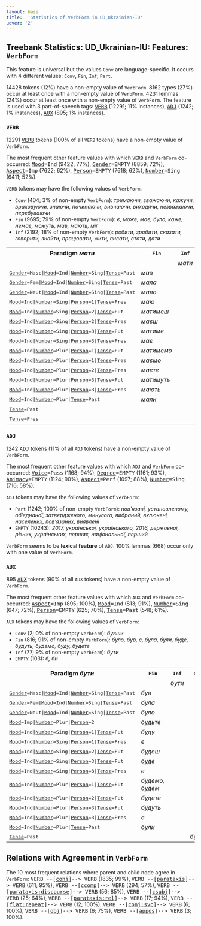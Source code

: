 ```yaml
---
layout: base
title:  'Statistics of VerbForm in UD_Ukrainian-IU'
udver: '2'
---
```


## Treebank Statistics: UD_Ukrainian-IU: Features: `VerbForm`

This feature is universal but the values `Conv` are language-specific.
It occurs with 4 different values: `Conv`, `Fin`, `Inf`, `Part`.

14428 tokens (12%) have a non-empty value of `VerbForm`.
8162 types (27%) occur at least once with a non-empty value of `VerbForm`.
4231 lemmas (24%) occur at least once with a non-empty value of `VerbForm`.
The feature is used with 3 part-of-speech tags: <tt><a href="uk_iu-pos-VERB.html">VERB</a></tt> (12291; 11% instances), <tt><a href="uk_iu-pos-ADJ.html">ADJ</a></tt> (1242; 1% instances), <tt><a href="uk_iu-pos-AUX.html">AUX</a></tt> (895; 1% instances).

### `VERB`

12291 <tt><a href="uk_iu-pos-VERB.html">VERB</a></tt> tokens (100% of all `VERB` tokens) have a non-empty value of `VerbForm`.

The most frequent other feature values with which `VERB` and `VerbForm` co-occurred: <tt><a href="uk_iu-feat-Mood.html">Mood</a></tt><tt>=Ind</tt> (9422; 77%), <tt><a href="uk_iu-feat-Gender.html">Gender</a></tt><tt>=EMPTY</tt> (8859; 72%), <tt><a href="uk_iu-feat-Aspect.html">Aspect</a></tt><tt>=Imp</tt> (7622; 62%), <tt><a href="uk_iu-feat-Person.html">Person</a></tt><tt>=EMPTY</tt> (7618; 62%), <tt><a href="uk_iu-feat-Number.html">Number</a></tt><tt>=Sing</tt> (6411; 52%).

`VERB` tokens may have the following values of `VerbForm`:

* `Conv` (404; 3% of non-empty `VerbForm`): <em>тримаючи, зважаючи, кажучи, враховуючи, знаючи, починаючи, вивчаючи, виходячи, незважаючи, перебуваючи</em>
* `Fin` (9695; 79% of non-empty `VerbForm`): <em>є, може, має, було, каже, немає, можуть, мав, мають, міг</em>
* `Inf` (2192; 18% of non-empty `VerbForm`): <em>робити, зробити, сказати, говорити, знайти, працювати, жити, писати, стати, дати</em>

<table>
  <tr><th>Paradigm <i>мати</i></th><th><tt>Fin</tt></th><th><tt>Inf</tt></th><th><tt>Conv</tt></th></tr>
  <tr><td><tt></tt></td><td></td><td><em>мати</em></td><td></td></tr>
  <tr><td><tt><tt><a href="uk_iu-feat-Gender.html">Gender</a></tt><tt>=Masc</tt>|<tt><a href="uk_iu-feat-Mood.html">Mood</a></tt><tt>=Ind</tt>|<tt><a href="uk_iu-feat-Number.html">Number</a></tt><tt>=Sing</tt>|<tt><a href="uk_iu-feat-Tense.html">Tense</a></tt><tt>=Past</tt></tt></td><td><em>мав</em></td><td></td><td></td></tr>
  <tr><td><tt><tt><a href="uk_iu-feat-Gender.html">Gender</a></tt><tt>=Fem</tt>|<tt><a href="uk_iu-feat-Mood.html">Mood</a></tt><tt>=Ind</tt>|<tt><a href="uk_iu-feat-Number.html">Number</a></tt><tt>=Sing</tt>|<tt><a href="uk_iu-feat-Tense.html">Tense</a></tt><tt>=Past</tt></tt></td><td><em>мала</em></td><td></td><td></td></tr>
  <tr><td><tt><tt><a href="uk_iu-feat-Gender.html">Gender</a></tt><tt>=Neut</tt>|<tt><a href="uk_iu-feat-Mood.html">Mood</a></tt><tt>=Ind</tt>|<tt><a href="uk_iu-feat-Number.html">Number</a></tt><tt>=Sing</tt>|<tt><a href="uk_iu-feat-Tense.html">Tense</a></tt><tt>=Past</tt></tt></td><td><em>мало</em></td><td></td><td></td></tr>
  <tr><td><tt><tt><a href="uk_iu-feat-Mood.html">Mood</a></tt><tt>=Ind</tt>|<tt><a href="uk_iu-feat-Number.html">Number</a></tt><tt>=Sing</tt>|<tt><a href="uk_iu-feat-Person.html">Person</a></tt><tt>=1</tt>|<tt><a href="uk_iu-feat-Tense.html">Tense</a></tt><tt>=Pres</tt></tt></td><td><em>маю</em></td><td></td><td></td></tr>
  <tr><td><tt><tt><a href="uk_iu-feat-Mood.html">Mood</a></tt><tt>=Ind</tt>|<tt><a href="uk_iu-feat-Number.html">Number</a></tt><tt>=Sing</tt>|<tt><a href="uk_iu-feat-Person.html">Person</a></tt><tt>=2</tt>|<tt><a href="uk_iu-feat-Tense.html">Tense</a></tt><tt>=Fut</tt></tt></td><td><em>матимеш</em></td><td></td><td></td></tr>
  <tr><td><tt><tt><a href="uk_iu-feat-Mood.html">Mood</a></tt><tt>=Ind</tt>|<tt><a href="uk_iu-feat-Number.html">Number</a></tt><tt>=Sing</tt>|<tt><a href="uk_iu-feat-Person.html">Person</a></tt><tt>=2</tt>|<tt><a href="uk_iu-feat-Tense.html">Tense</a></tt><tt>=Pres</tt></tt></td><td><em>маєш</em></td><td></td><td></td></tr>
  <tr><td><tt><tt><a href="uk_iu-feat-Mood.html">Mood</a></tt><tt>=Ind</tt>|<tt><a href="uk_iu-feat-Number.html">Number</a></tt><tt>=Sing</tt>|<tt><a href="uk_iu-feat-Person.html">Person</a></tt><tt>=3</tt>|<tt><a href="uk_iu-feat-Tense.html">Tense</a></tt><tt>=Fut</tt></tt></td><td><em>матиме</em></td><td></td><td></td></tr>
  <tr><td><tt><tt><a href="uk_iu-feat-Mood.html">Mood</a></tt><tt>=Ind</tt>|<tt><a href="uk_iu-feat-Number.html">Number</a></tt><tt>=Sing</tt>|<tt><a href="uk_iu-feat-Person.html">Person</a></tt><tt>=3</tt>|<tt><a href="uk_iu-feat-Tense.html">Tense</a></tt><tt>=Pres</tt></tt></td><td><em>має</em></td><td></td><td></td></tr>
  <tr><td><tt><tt><a href="uk_iu-feat-Mood.html">Mood</a></tt><tt>=Ind</tt>|<tt><a href="uk_iu-feat-Number.html">Number</a></tt><tt>=Plur</tt>|<tt><a href="uk_iu-feat-Person.html">Person</a></tt><tt>=1</tt>|<tt><a href="uk_iu-feat-Tense.html">Tense</a></tt><tt>=Fut</tt></tt></td><td><em>матимемо</em></td><td></td><td></td></tr>
  <tr><td><tt><tt><a href="uk_iu-feat-Mood.html">Mood</a></tt><tt>=Ind</tt>|<tt><a href="uk_iu-feat-Number.html">Number</a></tt><tt>=Plur</tt>|<tt><a href="uk_iu-feat-Person.html">Person</a></tt><tt>=1</tt>|<tt><a href="uk_iu-feat-Tense.html">Tense</a></tt><tt>=Pres</tt></tt></td><td><em>маємо</em></td><td></td><td></td></tr>
  <tr><td><tt><tt><a href="uk_iu-feat-Mood.html">Mood</a></tt><tt>=Ind</tt>|<tt><a href="uk_iu-feat-Number.html">Number</a></tt><tt>=Plur</tt>|<tt><a href="uk_iu-feat-Person.html">Person</a></tt><tt>=2</tt>|<tt><a href="uk_iu-feat-Tense.html">Tense</a></tt><tt>=Pres</tt></tt></td><td><em>маєте</em></td><td></td><td></td></tr>
  <tr><td><tt><tt><a href="uk_iu-feat-Mood.html">Mood</a></tt><tt>=Ind</tt>|<tt><a href="uk_iu-feat-Number.html">Number</a></tt><tt>=Plur</tt>|<tt><a href="uk_iu-feat-Person.html">Person</a></tt><tt>=3</tt>|<tt><a href="uk_iu-feat-Tense.html">Tense</a></tt><tt>=Fut</tt></tt></td><td><em>матимуть</em></td><td></td><td></td></tr>
  <tr><td><tt><tt><a href="uk_iu-feat-Mood.html">Mood</a></tt><tt>=Ind</tt>|<tt><a href="uk_iu-feat-Number.html">Number</a></tt><tt>=Plur</tt>|<tt><a href="uk_iu-feat-Person.html">Person</a></tt><tt>=3</tt>|<tt><a href="uk_iu-feat-Tense.html">Tense</a></tt><tt>=Pres</tt></tt></td><td><em>мають</em></td><td></td><td></td></tr>
  <tr><td><tt><tt><a href="uk_iu-feat-Mood.html">Mood</a></tt><tt>=Ind</tt>|<tt><a href="uk_iu-feat-Number.html">Number</a></tt><tt>=Plur</tt>|<tt><a href="uk_iu-feat-Tense.html">Tense</a></tt><tt>=Past</tt></tt></td><td><em>мали</em></td><td></td><td></td></tr>
  <tr><td><tt><tt><a href="uk_iu-feat-Tense.html">Tense</a></tt><tt>=Past</tt></tt></td><td></td><td></td><td><em>мавши</em></td></tr>
  <tr><td><tt><tt><a href="uk_iu-feat-Tense.html">Tense</a></tt><tt>=Pres</tt></tt></td><td></td><td></td><td><em>маючи</em></td></tr>
</table>

### `ADJ`

1242 <tt><a href="uk_iu-pos-ADJ.html">ADJ</a></tt> tokens (11% of all `ADJ` tokens) have a non-empty value of `VerbForm`.

The most frequent other feature values with which `ADJ` and `VerbForm` co-occurred: <tt><a href="uk_iu-feat-Voice.html">Voice</a></tt><tt>=Pass</tt> (1168; 94%), <tt><a href="uk_iu-feat-Degree.html">Degree</a></tt><tt>=EMPTY</tt> (1161; 93%), <tt><a href="uk_iu-feat-Animacy.html">Animacy</a></tt><tt>=EMPTY</tt> (1124; 90%), <tt><a href="uk_iu-feat-Aspect.html">Aspect</a></tt><tt>=Perf</tt> (1097; 88%), <tt><a href="uk_iu-feat-Number.html">Number</a></tt><tt>=Sing</tt> (716; 58%).

`ADJ` tokens may have the following values of `VerbForm`:

* `Part` (1242; 100% of non-empty `VerbForm`): <em>пов’язані, установленому, об’єднаної, затвердженого, минулого, вибраний, включені, населених, пов’язаних, виявлені</em>
* `EMPTY` (10243): <em>2017, української, українського, 2016, державної, різних, українських, перших, національної, перший</em>

`VerbForm` seems to be **lexical feature** of `ADJ`. 100% lemmas (668) occur only with one value of `VerbForm`.

### `AUX`

895 <tt><a href="uk_iu-pos-AUX.html">AUX</a></tt> tokens (90% of all `AUX` tokens) have a non-empty value of `VerbForm`.

The most frequent other feature values with which `AUX` and `VerbForm` co-occurred: <tt><a href="uk_iu-feat-Aspect.html">Aspect</a></tt><tt>=Imp</tt> (895; 100%), <tt><a href="uk_iu-feat-Mood.html">Mood</a></tt><tt>=Ind</tt> (813; 91%), <tt><a href="uk_iu-feat-Number.html">Number</a></tt><tt>=Sing</tt> (647; 72%), <tt><a href="uk_iu-feat-Person.html">Person</a></tt><tt>=EMPTY</tt> (625; 70%), <tt><a href="uk_iu-feat-Tense.html">Tense</a></tt><tt>=Past</tt> (548; 61%).

`AUX` tokens may have the following values of `VerbForm`:

* `Conv` (2; 0% of non-empty `VerbForm`): <em>бувши</em>
* `Fin` (816; 91% of non-empty `VerbForm`): <em>було, був, є, була, були, буде, будуть, будемо, буду, будете</em>
* `Inf` (77; 9% of non-empty `VerbForm`): <em>бути</em>
* `EMPTY` (103): <em>б, би</em>

<table>
  <tr><th>Paradigm <i>бути</i></th><th><tt>Fin</tt></th><th><tt>Inf</tt></th><th><tt>Conv</tt></th></tr>
  <tr><td><tt></tt></td><td></td><td><em>бути</em></td><td></td></tr>
  <tr><td><tt><tt><a href="uk_iu-feat-Gender.html">Gender</a></tt><tt>=Masc</tt>|<tt><a href="uk_iu-feat-Mood.html">Mood</a></tt><tt>=Ind</tt>|<tt><a href="uk_iu-feat-Number.html">Number</a></tt><tt>=Sing</tt>|<tt><a href="uk_iu-feat-Tense.html">Tense</a></tt><tt>=Past</tt></tt></td><td><em>був</em></td><td></td><td></td></tr>
  <tr><td><tt><tt><a href="uk_iu-feat-Gender.html">Gender</a></tt><tt>=Fem</tt>|<tt><a href="uk_iu-feat-Mood.html">Mood</a></tt><tt>=Ind</tt>|<tt><a href="uk_iu-feat-Number.html">Number</a></tt><tt>=Sing</tt>|<tt><a href="uk_iu-feat-Tense.html">Tense</a></tt><tt>=Past</tt></tt></td><td><em>була</em></td><td></td><td></td></tr>
  <tr><td><tt><tt><a href="uk_iu-feat-Gender.html">Gender</a></tt><tt>=Neut</tt>|<tt><a href="uk_iu-feat-Mood.html">Mood</a></tt><tt>=Ind</tt>|<tt><a href="uk_iu-feat-Number.html">Number</a></tt><tt>=Sing</tt>|<tt><a href="uk_iu-feat-Tense.html">Tense</a></tt><tt>=Past</tt></tt></td><td><em>було</em></td><td></td><td></td></tr>
  <tr><td><tt><tt><a href="uk_iu-feat-Mood.html">Mood</a></tt><tt>=Imp</tt>|<tt><a href="uk_iu-feat-Number.html">Number</a></tt><tt>=Plur</tt>|<tt><a href="uk_iu-feat-Person.html">Person</a></tt><tt>=2</tt></tt></td><td><em>будьте</em></td><td></td><td></td></tr>
  <tr><td><tt><tt><a href="uk_iu-feat-Mood.html">Mood</a></tt><tt>=Ind</tt>|<tt><a href="uk_iu-feat-Number.html">Number</a></tt><tt>=Sing</tt>|<tt><a href="uk_iu-feat-Person.html">Person</a></tt><tt>=1</tt>|<tt><a href="uk_iu-feat-Tense.html">Tense</a></tt><tt>=Fut</tt></tt></td><td><em>буду</em></td><td></td><td></td></tr>
  <tr><td><tt><tt><a href="uk_iu-feat-Mood.html">Mood</a></tt><tt>=Ind</tt>|<tt><a href="uk_iu-feat-Number.html">Number</a></tt><tt>=Sing</tt>|<tt><a href="uk_iu-feat-Person.html">Person</a></tt><tt>=1</tt>|<tt><a href="uk_iu-feat-Tense.html">Tense</a></tt><tt>=Pres</tt></tt></td><td><em>є</em></td><td></td><td></td></tr>
  <tr><td><tt><tt><a href="uk_iu-feat-Mood.html">Mood</a></tt><tt>=Ind</tt>|<tt><a href="uk_iu-feat-Number.html">Number</a></tt><tt>=Sing</tt>|<tt><a href="uk_iu-feat-Person.html">Person</a></tt><tt>=2</tt>|<tt><a href="uk_iu-feat-Tense.html">Tense</a></tt><tt>=Fut</tt></tt></td><td><em>будеш</em></td><td></td><td></td></tr>
  <tr><td><tt><tt><a href="uk_iu-feat-Mood.html">Mood</a></tt><tt>=Ind</tt>|<tt><a href="uk_iu-feat-Number.html">Number</a></tt><tt>=Sing</tt>|<tt><a href="uk_iu-feat-Person.html">Person</a></tt><tt>=3</tt>|<tt><a href="uk_iu-feat-Tense.html">Tense</a></tt><tt>=Fut</tt></tt></td><td><em>буде</em></td><td></td><td></td></tr>
  <tr><td><tt><tt><a href="uk_iu-feat-Mood.html">Mood</a></tt><tt>=Ind</tt>|<tt><a href="uk_iu-feat-Number.html">Number</a></tt><tt>=Sing</tt>|<tt><a href="uk_iu-feat-Person.html">Person</a></tt><tt>=3</tt>|<tt><a href="uk_iu-feat-Tense.html">Tense</a></tt><tt>=Pres</tt></tt></td><td><em>є</em></td><td></td><td></td></tr>
  <tr><td><tt><tt><a href="uk_iu-feat-Mood.html">Mood</a></tt><tt>=Ind</tt>|<tt><a href="uk_iu-feat-Number.html">Number</a></tt><tt>=Plur</tt>|<tt><a href="uk_iu-feat-Person.html">Person</a></tt><tt>=1</tt>|<tt><a href="uk_iu-feat-Tense.html">Tense</a></tt><tt>=Fut</tt></tt></td><td><em>будемо, будем</em></td><td></td><td></td></tr>
  <tr><td><tt><tt><a href="uk_iu-feat-Mood.html">Mood</a></tt><tt>=Ind</tt>|<tt><a href="uk_iu-feat-Number.html">Number</a></tt><tt>=Plur</tt>|<tt><a href="uk_iu-feat-Person.html">Person</a></tt><tt>=2</tt>|<tt><a href="uk_iu-feat-Tense.html">Tense</a></tt><tt>=Fut</tt></tt></td><td><em>будете</em></td><td></td><td></td></tr>
  <tr><td><tt><tt><a href="uk_iu-feat-Mood.html">Mood</a></tt><tt>=Ind</tt>|<tt><a href="uk_iu-feat-Number.html">Number</a></tt><tt>=Plur</tt>|<tt><a href="uk_iu-feat-Person.html">Person</a></tt><tt>=3</tt>|<tt><a href="uk_iu-feat-Tense.html">Tense</a></tt><tt>=Fut</tt></tt></td><td><em>будуть</em></td><td></td><td></td></tr>
  <tr><td><tt><tt><a href="uk_iu-feat-Mood.html">Mood</a></tt><tt>=Ind</tt>|<tt><a href="uk_iu-feat-Number.html">Number</a></tt><tt>=Plur</tt>|<tt><a href="uk_iu-feat-Person.html">Person</a></tt><tt>=3</tt>|<tt><a href="uk_iu-feat-Tense.html">Tense</a></tt><tt>=Pres</tt></tt></td><td><em>є</em></td><td></td><td></td></tr>
  <tr><td><tt><tt><a href="uk_iu-feat-Mood.html">Mood</a></tt><tt>=Ind</tt>|<tt><a href="uk_iu-feat-Number.html">Number</a></tt><tt>=Plur</tt>|<tt><a href="uk_iu-feat-Tense.html">Tense</a></tt><tt>=Past</tt></tt></td><td><em>були</em></td><td></td><td></td></tr>
  <tr><td><tt><tt><a href="uk_iu-feat-Tense.html">Tense</a></tt><tt>=Past</tt></tt></td><td></td><td></td><td><em>бувши</em></td></tr>
</table>

## Relations with Agreement in `VerbForm`

The 10 most frequent relations where parent and child node agree in `VerbForm`:
<tt>VERB --[<tt><a href="uk_iu-dep-conj.html">conj</a></tt>]--> VERB</tt> (1835; 99%),
<tt>VERB --[<tt><a href="uk_iu-dep-parataxis.html">parataxis</a></tt>]--> VERB</tt> (611; 95%),
<tt>VERB --[<tt><a href="uk_iu-dep-ccomp.html">ccomp</a></tt>]--> VERB</tt> (294; 57%),
<tt>VERB --[<tt><a href="uk_iu-dep-parataxis-discourse.html">parataxis:discourse</a></tt>]--> VERB</tt> (56; 85%),
<tt>VERB --[<tt><a href="uk_iu-dep-csubj.html">csubj</a></tt>]--> VERB</tt> (25; 64%),
<tt>VERB --[<tt><a href="uk_iu-dep-parataxis-rel.html">parataxis:rel</a></tt>]--> VERB</tt> (17; 94%),
<tt>VERB --[<tt><a href="uk_iu-dep-flat-repeat.html">flat:repeat</a></tt>]--> VERB</tt> (12; 100%),
<tt>VERB --[<tt><a href="uk_iu-dep-conj-svc.html">conj:svc</a></tt>]--> VERB</tt> (6; 100%),
<tt>VERB --[<tt><a href="uk_iu-dep-obj.html">obj</a></tt>]--> VERB</tt> (6; 75%),
<tt>VERB --[<tt><a href="uk_iu-dep-appos.html">appos</a></tt>]--> VERB</tt> (3; 100%).

